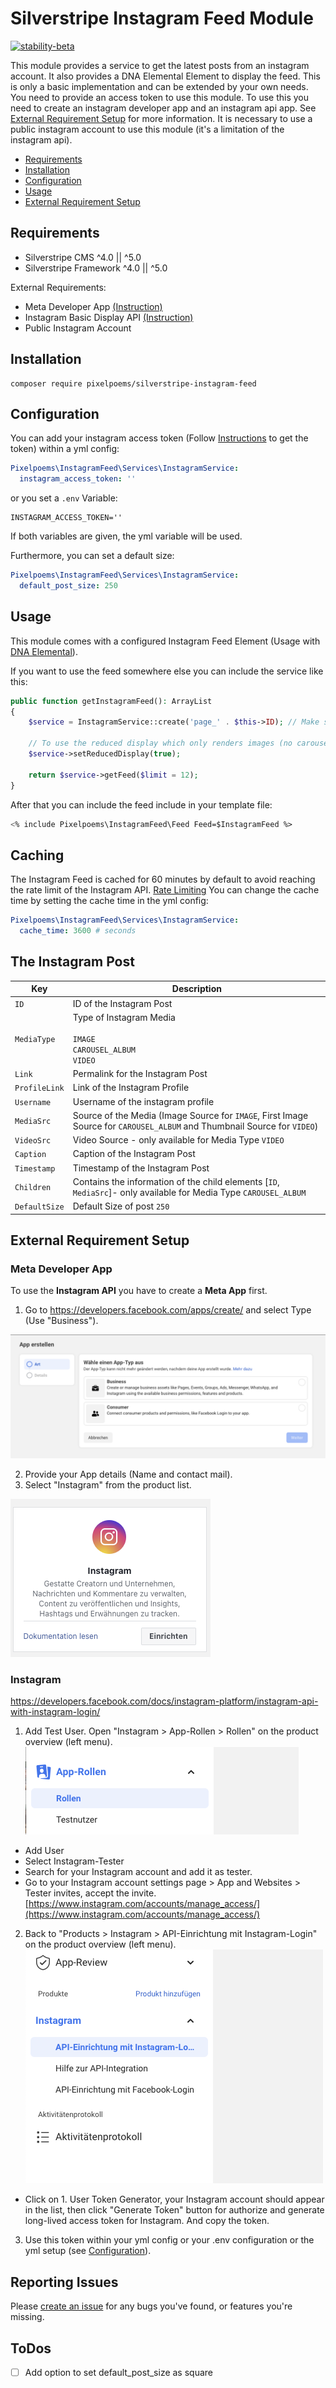 # Silverstripe Instagram Feed Module
[![stability-beta](https://img.shields.io/badge/stability-beta-33bbff.svg)](https://github.com/mkenney/software-guides/blob/master/STABILITY-BADGES.md#beta)

This module provides a service to get the latest posts from an instagram account.
It also provides a DNA Elemental Element to display the feed.
This is only a basic implementation and can be extended by your own needs.
You need to provide an access token to use this module.
To use this you need to create an instagram developer app and an instagram api app.
See [External Requirement Setup](#external-requirement-setup) for more information.
It is necessary to use a public instagram account to use this module (it's a limitation of the instagram api).


* [Requirements](#requirements)
* [Installation](#installation)
* [Configuration](#configuration)
* [Usage](#usage)
* [External Requirement Setup](#external-requirement-setup)

## Requirements

* Silverstripe CMS ^4.0 || ^5.0
* Silverstripe Framework ^4.0 || ^5.0

External Requirements:
* Meta Developer App [(Instruction)](#meta-developer-app)
* Instagram Basic Display API [(Instruction)](#instagram-basic-display-api)
* Public Instagram Account

## Installation
```
composer require pixelpoems/silverstripe-instagram-feed
```

## Configuration
You can add your instagram access token (Follow [Instructions](#external-requirement-setup) to get the token) within a yml config:
```yml
Pixelpoems\InstagramFeed\Services\InstagramService:
  instagram_access_token: ''
```

or you set a `.env` Variable:
```.env
INSTAGRAM_ACCESS_TOKEN=''
```

If both variables are given, the yml variable will be used.

Furthermore, you can set a default size:
```yml
Pixelpoems\InstagramFeed\Services\InstagramService:
  default_post_size: 250
```

## Usage
This module comes with a configured Instagram Feed Element (Usage with [DNA Elemental]()).

If you want to use the feed somewhere else you can include the service like this:
```php
public function getInstagramFeed(): ArrayList
{
    $service = InstagramService::create('page_' . $this->ID); // Make sure to use a unique identifier for the service for caching purposes

    // To use the reduced display which only renders images (no carousels or videos)
    $service->setReducedDisplay(true);

    return $service->getFeed($limit = 12);
}
```

After that you can include the feed include in your template file:
```ss
<% include Pixelpoems\InstagramFeed\Feed Feed=$InstagramFeed %>
```

## Caching
The Instagram Feed is cached for 60 minutes by default to avoid reaching the rate limit of the Instagram API. [Rate Limiting](https://developers.facebook.com/docs/graph-api/overview/rate-limiting/)
You can change the cache time by setting the cache time in the yml config:
```yml
Pixelpoems\InstagramFeed\Services\InstagramService:
  cache_time: 3600 # seconds
```


## The Instagram Post
| Key           | Description                                                                                                              |
|---------------|--------------------------------------------------------------------------------------------------------------------------|
| `ID`          | ID of the Instagram Post                                                                                                 |
| `MediaType`   | Type of Instagram Media<br/><br/>`IMAGE`<br/>`CAROUSEL_ALBUM`<br/>`VIDEO`                                                |
| `Link`        | Permalink for the Instagram Post                                                                                         |
| `ProfileLink` | Link of the Instagram Profile                                                                                            |
| `Username`    | Username of the instagram profile                                                                                        |
| `MediaSrc`    | Source of the Media (Image Source for `IMAGE`, First Image Source for `CAROUSEL_ALBUM` and Thumbnail Source for `VIDEO`) |
| `VideoSrc`    | Video Source - only available for Media Type `VIDEO`                                                                     |
| `Caption`     | Caption of the Instagram Post                                                                                            |
| `Timestamp`   | Timestamp of the Instagram Post                                                                                          |
| `Children`    | Contains the information of the child elements [`ID`, `MediaSrc`]- only available for Media Type `CAROUSEL_ALBUM`        |
| `DefaultSize` | Default Size of post `250`                                                                                               |

## External Requirement Setup
### Meta Developer App
To use the **Instagram API** you have to create a **Meta App** first.
1. Go to https://developers.facebook.com/apps/create/ and select Type (Use "Business").

![external-requirements-meta-1.png](resources%2Fexternal-requirements-meta-1.png)

2. Provide your App details (Name and contact mail).
3. Select "Instagram" from the product list.

![external-requirements-meta-3.png](resources%2Fexternal-requirements-meta-3.png)

### Instagram
https://developers.facebook.com/docs/instagram-platform/instagram-api-with-instagram-login/

1. Add Test User. Open "Instagram > App-Rollen > Rollen" on the product overview (left menu).
![external-requirements-test-user.png](resources%2Fexternal-requirements-test-user.png)
- Add User
- Select Instagram-Tester
- Search for your Instagram account and add it as tester.
- Go to your Instagram account settings page > App and Websites > Tester invites, accept the invite.
  [https://www.instagram.com/accounts/manage_access/](https://www.instagram.com/accounts/manage_access/)


2. Back to "Products > Instagram > API-Einrichtung mit Instagram-Login" on the product overview (left menu).
   ![external-requirements-idapi-1.png](resources%2Fexternal-requirements-idapi-1.png)

- Click on 1. User Token Generator, your Instagram account should appear in the list, then click "Generate Token" button for authorize and generate long-lived access token for Instagram. And copy the token.

3. Use this token within your yml config or your .env configuration or the yml setup (see [Configuration](#configuration)).


## Reporting Issues
Please [create an issue](https://github.com/pixelpoems/silverstripe-instagram-feed/issues) for any bugs you've found, or
features you're missing.

## ToDos
- [ ] Add option to set default_post_size as square
